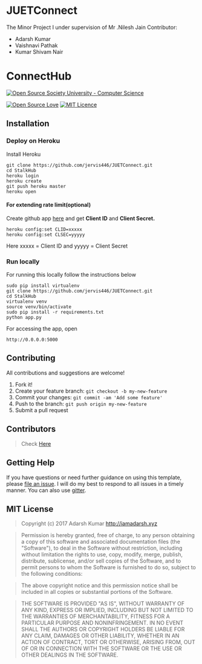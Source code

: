 # JUETConnect
The Minor Project I under supervision of Mr .Nilesh Jain
Contributor:
- Adarsh Kumar
- Vaishnavi Pathak
- Kumar Shivam Nair

# ConnectHub

[![Open Source Society University - Computer Science](https://img.shields.io/badge/OSSU-computer--science-blue.svg)](https://github.com/open-source-society/computer-science)

[![Open Source Love](https://badges.frapsoft.com/os/v1/open-source.png?v=103)](https://github.com/ellerbrock/open-source-badges/)
[![MIT Licence](https://badges.frapsoft.com/os/mit/mit.png?v=103)](https://opensource.org/licenses/mit-license.php)


## Installation

### Deploy on Heroku

Install Heroku

```
git clone https://github.com/jervis446/JUETConnect.git
cd StalkHub
heroku login
heroku create
git push heroku master
heroku open
```
#### For extending rate limit(optional)
Create github app <a href="https://github.com/settings/applications/new">here</a> and get <strong>Client ID</strong> and <strong>Client Secret.</strong>

```
heroku config:set CLID=xxxxx
heroku config:set CLSEC=yyyyy
``` 
Here xxxxx = Client ID and yyyyy = Client Secret

### Run locally

For running this locally follow the instructions below

```
sudo pip install virtualenv
git clone https://github.com/jervis446/JUETConnect.git
cd StalkHub
virtualenv venv
source venv/bin/activate
sudo pip install -r requirements.txt
python app.py 
```

For accessing the app, open
```
http://0.0.0.0:5000
```


## Contributing

All contributions and suggestions are welcome!

1. Fork it!
2. Create your feature branch: `git checkout -b my-new-feature`
3. Commit your changes: `git commit -am 'Add some feature'`
4. Push to the branch: `git push origin my-new-feature`
5. Submit a pull request


## Contributors
> Check [Here](https://github.com/jervis446/ConnectHub/graphs/contributors)

## Getting Help

If you have questions or need further guidance on using this template, please [file an issue](https://github.com/jervis446/ConnectHub/issues). I will do my best to respond to all issues in a timely manner. You can also use <a href="https://gitter.im/StalkHub/Lobby">gitter</a>.

## MIT License

> Copyright (c) 2017 Adarsh Kumar http://iamadarsh.xyz

> Permission is hereby granted, free of charge, to any person obtaining a copy
of this software and associated documentation files (the "Software"), to deal
in the Software without restriction, including without limitation the rights
to use, copy, modify, merge, publish, distribute, sublicense, and/or sell
copies of the Software, and to permit persons to whom the Software is
furnished to do so, subject to the following conditions:

> The above copyright notice and this permission notice shall be included in
all copies or substantial portions of the Software.

> THE SOFTWARE IS PROVIDED "AS IS", WITHOUT WARRANTY OF ANY KIND, EXPRESS OR
IMPLIED, INCLUDING BUT NOT LIMITED TO THE WARRANTIES OF MERCHANTABILITY,
FITNESS FOR A PARTICULAR PURPOSE AND NONINFRINGEMENT. IN NO EVENT SHALL THE
AUTHORS OR COPYRIGHT HOLDERS BE LIABLE FOR ANY CLAIM, DAMAGES OR OTHER
LIABILITY, WHETHER IN AN ACTION OF CONTRACT, TORT OR OTHERWISE, ARISING FROM,
OUT OF OR IN CONNECTION WITH THE SOFTWARE OR THE USE OR OTHER DEALINGS IN
THE SOFTWARE.
